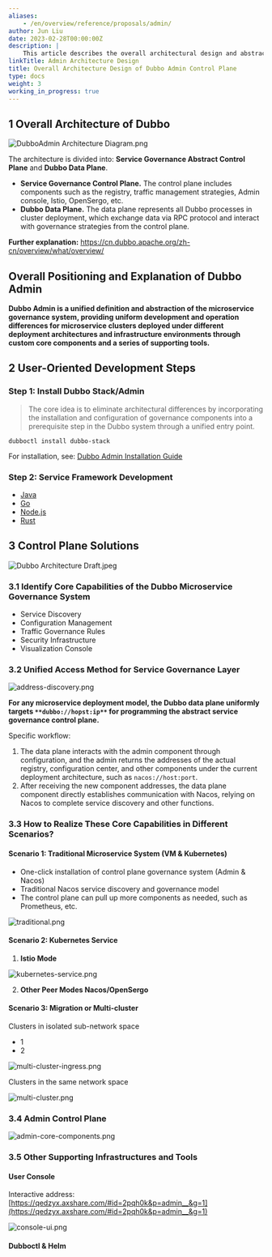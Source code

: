```yaml
---
aliases:
    - /en/overview/reference/proposals/admin/
author: Jun Liu
date: 2023-02-28T00:00:00Z
description: |
    This article describes the overall architectural design and abstraction of Dubbo Admin as a control plane.
linkTitle: Admin Architecture Design
title: Overall Architecture Design of Dubbo Admin Control Plane
type: docs
weight: 3
working_in_progress: true
---
```



## 1 Overall Architecture of Dubbo
![DubboAdmin Architecture Diagram.png](/imgs/v3/reference/admin/architecture.png)

The architecture is divided into: **Service Governance Abstract Control Plane** and **Dubbo Data Plane**.

- **Service Governance Control Plane.** The control plane includes components such as the registry, traffic management strategies, Admin console, Istio, OpenSergo, etc.
- **Dubbo Data Plane.** The data plane represents all Dubbo processes in cluster deployment, which exchange data via RPC protocol and interact with governance strategies from the control plane.

**Further explanation:** https://cn.dubbo.apache.org/zh-cn/overview/what/overview/

## Overall Positioning and Explanation of Dubbo Admin

**Dubbo Admin is a unified definition and abstraction of the microservice governance system, providing uniform development and operation differences for microservice clusters deployed under different deployment architectures and infrastructure environments through custom core components and a series of supporting tools.**

## 2 User-Oriented Development Steps
### Step 1: Install Dubbo Stack/Admin
> The core idea is to eliminate architectural differences by incorporating the installation and configuration of governance components into a prerequisite step in the Dubbo system through a unified entry point.

```shell
dubboctl install dubbo-stack
```

For installation, see: [Dubbo Admin Installation Guide](../../setup/install/)

### Step 2: Service Framework Development

- [Java](https://cn.dubbo.apache.org/zh-cn/overview/quickstart/java/)
- [Go](https://cn.dubbo.apache.org/zh-cn/overview/quickstart/go/)
- [Node.js](https://github.com/apache/dubbo-js)
- [Rust](https://cn.dubbo.apache.org/zh-cn/overview/quickstart/rust/)

## 3 Control Plane Solutions
![Dubbo Architecture Draft.jpeg](/imgs/v3/reference/admin/architecture-draft.png)
### 3.1 Identify Core Capabilities of the Dubbo Microservice Governance System

- Service Discovery
- Configuration Management
- Traffic Governance Rules
- Security Infrastructure
- Visualization Console

### 3.2 Unified Access Method for Service Governance Layer

![address-discovery.png](/imgs/v3/reference/admin/address-discovery.png)

**For any microservice deployment model, the Dubbo data plane uniformly targets **`**dubbo://hopst:ip**`** for programming the abstract service governance control plane.**

Specific workflow:

1. The data plane interacts with the admin component through configuration, and the admin returns the addresses of the actual registry, configuration center, and other components under the current deployment architecture, such as `nacos://host:port`.
2. After receiving the new component addresses, the data plane component directly establishes communication with Nacos, relying on Nacos to complete service discovery and other functions.

### 3.3 How to Realize These Core Capabilities in Different Scenarios?
#### Scenario 1: Traditional Microservice System (VM & Kubernetes)

- One-click installation of control plane governance system (Admin & Nacos)
- Traditional Nacos service discovery and governance model
- The control plane can pull up more components as needed, such as Prometheus, etc.

![traditional.png](/imgs/v3/reference/admin/traditional.png)

#### Scenario 2: Kubernetes Service

1. **Istio Mode**

![kubernetes-service.png](/imgs/v3/reference/admin/kubernetes-service.png)

2. **Other Peer Modes Nacos/OpenSergo**
#### Scenario 3: Migration or Multi-cluster
Clusters in isolated sub-network space

- 1
- 2


![multi-cluster-ingress.png](/imgs/v3/reference/admin/multi-cluster-ingress.png)

Clusters in the same network space

![multi-cluster.png](/imgs/v3/reference/admin/multi-cluster.png)

### 3.4 Admin Control Plane

![admin-core-components.png](/imgs/v3/reference/admin/admin-core-components.png)

### 3.5 Other Supporting Infrastructures and Tools

#### User Console

Interactive address: [https://qedzyx.axshare.com/#id=2pqh0k&p=admin__&g=1](https://qedzyx.axshare.com/#id=2pqh0k&p=admin__&g=1)

![console-ui.png](/imgs/v3/reference/admin/console-ui.png)

#### Dubboctl & Helm

